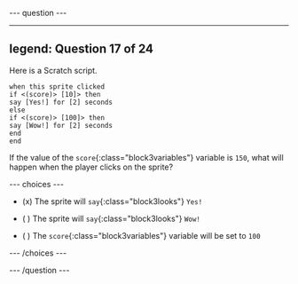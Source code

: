 
--- question ---

---
legend: Question 17 of 24
---

Here is a Scratch script.

```blocks3
when this sprite clicked
if <(score)> [10]> then 
say [Yes!] for [2] seconds 
else 
if <(score)> [100]> then 
say [Wow!] for [2] seconds 
end
end
```

If the value of the `score`{:class="block3variables"} variable is `150`, what will happen when the player clicks on the sprite?

--- choices ---

- (x) The sprite will `say`{:class="block3looks"} `Yes!`

- ( ) The sprite will `say`{:class="block3looks"} `Wow!`

- ( ) The `score`{:class="block3variables"} variable will be set to `100`

--- /choices ---

--- /question ---
